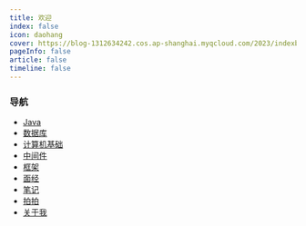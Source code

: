 ```yaml
---
title: 欢迎
index: false
icon: daohang
cover: https://blog-1312634242.cos.ap-shanghai.myqcloud.com/2023/indexbg.jpg
pageInfo: false
article: false
timeline: false
---
```

### 导航
- <HopeIcon icon="java"/> [Java](/java/)
- <HopeIcon icon="database"/> [数据库](/database/)
- <HopeIcon icon="computer"/> [计算机基础](/computer/)
- <HopeIcon icon="middleware"/> [中间件](/middleware/)
- <HopeIcon icon="framework"/> [框架](/framework/)
- <HopeIcon icon="interview"/> [面经](/interview/)
- <HopeIcon icon="note"/> [笔记](/note/)
- <HopeIcon icon="photo"/> [拍拍](/photo/)
- <HopeIcon icon="aboutme"/> [关于我](/intro.md/)
